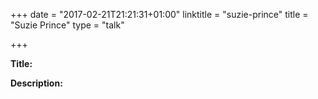 +++
date = "2017-02-21T21:21:31+01:00"
linktitle = "suzie-prince"
title = "Suzie Prince"
type = "talk"

+++

<div class="span-15  ">
  <div class="span-15  last ">
  <p><strong>Title:</strong>

</p>

<p><strong>Description:</strong></p>

<p>

</p>
<p>

  </div>
</div>

